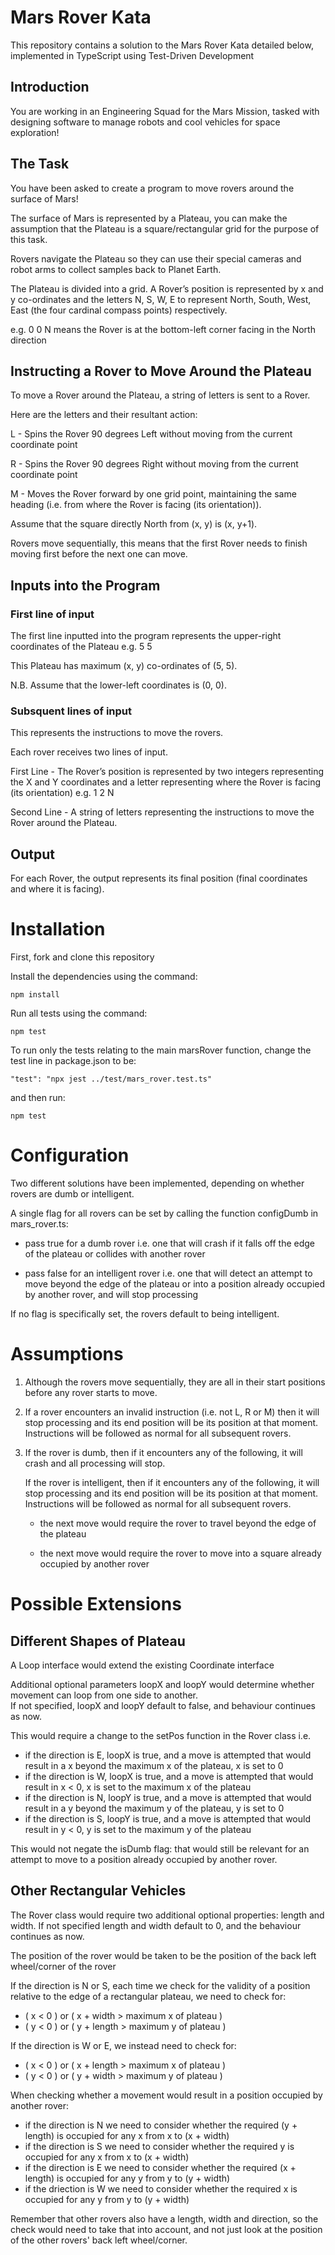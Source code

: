 # Mars Rover Kata

This repository contains a solution to the Mars Rover Kata detailed below, implemented in TypeScript using Test-Driven Development

## Introduction

You are working in an Engineering Squad for the Mars Mission, tasked with designing software to manage robots and cool vehicles for space exploration!

## The Task

You have been asked to create a program to move rovers around the surface of Mars!

The surface of Mars is represented by a Plateau, you can make the assumption that the Plateau is a square/rectangular grid for the purpose of this task.

Rovers navigate the Plateau so they can use their special cameras and robot arms to collect samples back to Planet Earth.

The Plateau is divided into a grid. A Rover’s position is represented by x and y co-ordinates and the letters N, S, W, E to represent North, South, West, East (the four cardinal compass points) respectively.

e.g. 0 0 N means the Rover is at the bottom-left corner facing in the North direction

## Instructing a Rover to Move Around the Plateau

To move a Rover around the Plateau, a string of letters is sent to a Rover.

Here are the letters and their resultant action:

L - Spins the Rover 90 degrees Left without moving from the current coordinate point

R - Spins the Rover 90 degrees Right without moving from the current coordinate point

M - Moves the Rover forward by one grid point, maintaining the same heading (i.e. from where the Rover is facing (its orientation)).

Assume that the square directly North from (x, y) is (x, y+1).

Rovers move sequentially, this means that the first Rover needs to finish moving first before the next one can move.

## Inputs into the Program

### First line of input

The first line inputted into the program represents the upper-right coordinates of the Plateau e.g. 5 5

This Plateau has maximum (x, y) co-ordinates of (5, 5).

N.B. Assume that the lower-left coordinates is (0, 0).

### Subsquent lines of input

This represents the instructions to move the rovers.

Each rover receives two lines of input.

First Line - The Rover’s position is represented by two integers representing the X and Y coordinates and a letter representing where the Rover is facing (its orientation) e.g. 1 2 N

Second Line - A string of letters representing the instructions to move the Rover around the Plateau.

## Output

For each Rover, the output represents its final position (final coordinates and where it is facing).

# Installation

First, fork and clone this repository

Install the dependencies using the command:

    npm install

Run all tests using the command:

    npm test

To run only the tests relating to the main marsRover function, change the test line in package.json to be:

    "test": "npx jest ../test/mars_rover.test.ts"

and then run:

    npm test

# Configuration

Two different solutions have been implemented, depending on whether rovers are dumb or intelligent.

A single flag for all rovers can be set by calling the function configDumb in mars_rover.ts:

- pass true for a dumb rover i.e. one that will crash if it falls off the edge of the plateau or collides with another rover

- pass false for an intelligent rover i.e. one that will detect an attempt to move beyond the edge of the plateau or into a position already occupied by another rover, and will stop processing

If no flag is specifically set, the rovers default to being intelligent.

# Assumptions

1. Although the rovers move sequentially, they are all in their start positions before any rover starts to move.

2. If a rover encounters an invalid instruction (i.e. not L, R or M) then it will stop processing and its end position will be its position at that moment. Instructions will be followed as normal for all subsequent rovers.

3. If the rover is dumb, then if it encounters any of the following, it will crash and all processing will stop.

   If the rover is intelligent, then if it encounters any of the following, it will stop processing and its end position will be its position at that moment. Instructions will be followed as normal for all subsequent rovers.

   - the next move would require the rover to travel beyond the edge of the plateau

   - the next move would require the rover to move into a square already occupied by another rover

# Possible Extensions

## Different Shapes of Plateau

A Loop interface would extend the existing Coordinate interface

Additional optional parameters loopX and loopY would determine whether movement can loop from one side to another.  
If not specified, loopX and loopY default to false, and behaviour continues as now.

This would require a change to the setPos function in the Rover class i.e.

- if the direction is E, loopX is true, and a move is attempted that would result in a x beyond the maximum x of the plateau, x is set to 0
- if the direction is W, loopX is true, and a move is attempted that would result in x < 0, x is set to the maximum x of the plateau
- if the direction is N, loopY is true, and a move is attempted that would result in a y beyond the maximum y of the plateau, y is set to 0
- if the direction is S, loopY is true, and a move is attempted that would result in y < 0, y is set to the maximum y of the plateau

This would not negate the isDumb flag: that would still be relevant for an attempt to move to a position already occupied by another rover.

## Other Rectangular Vehicles

The Rover class would require two additional optional properties: length and width.
If not specified length and width default to 0, and the behaviour continues as now.

The position of the rover would be taken to be the position of the back left wheel/corner of the rover

If the direction is N or S, each time we check for the validity of a position relative to the edge of a rectangular plateau, we need to check for:

- ( x < 0 ) or ( x + width > maximum x of plateau )
- ( y < 0 ) or ( y + length > maximum y of plateau )

If the direction is W or E, we instead need to check for:

- ( x < 0 ) or ( x + length > maximum x of plateau )
- ( y < 0 ) or ( y + width > maximum y of plateau )

When checking whether a movement would result in a position occupied by another rover:

- if the direction is N we need to consider whether the required (y + length) is occupied for any x from x to (x + width)
- if the direction is S we need to consider whether the required y is occupied for any x from x to (x + width)
- if the direction is E we need to consider whether the required (x + length) is occupied for any y from y to (y + width)
- if the driection is W we need to consider whether the required x is occupied for any y from y to (y + width)

Remember that other rovers also have a length, width and direction, so the check would need to take that into account, and not just look at the position of the other rovers' back left wheel/corner.
